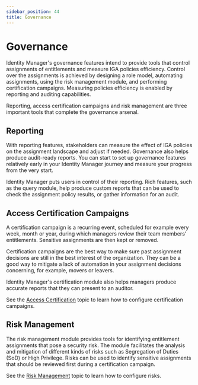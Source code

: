 ```yaml
---
sidebar_position: 44
title: Governance
---
```


# Governance

Identity Manager's governance features intend to provide tools that control assignments of entitlements and measure IGA policies efficiency. Control over the assignments is achieved by designing a role model, automating assignments, using the risk management module, and performing certification campaigns. Measuring policies efficiency is enabled by reporting and auditing capabilities.

Reporting, access certification campaigns and risk management are three important tools that complete the governance arsenal.

## Reporting

With reporting features, stakeholders can measure the effect of IGA policies on the assignment landscape and adjust if needed. Governance also helps produce audit-ready reports. You can start to set up governance features relatively early in your Identity Manager journey and measure your progress from the very start.

Identity Manager puts users in control of their reporting. Rich features, such as the query module, help produce custom reports that can be used to check the assignment policy results, or gather information for an audit.

## Access Certification Campaigns

A certification campaign is a recurring event, scheduled for example every week, month or year, during which managers review their team members' entitlements. Sensitive assignments are then kept or removed.

Certification campaigns are the best way to make sure past assignment decisions are still in the best interest of the organization. They can be a good way to mitigate a lack of automation in your assignment decisions concerning, for example, movers or leavers.

Identity Manager's certification module also helps managers produce accurate reports that they can present to an auditor.

See the [Access Certification](accesscertification/index) topic to learn how to configure certification campaigns.

## Risk Management

The risk management module provides tools for identifying entitlement assignments that pose a security risk. The module facilitates the analysis and mitigation of different kinds of risks such as Segregation of Duties (SoD) or High Privilege. Risks can be used to identify sensitive assignments that should be reviewed first during a certification campaign.

See the [Risk Management](risks/index) topic to learn how to configure risks.